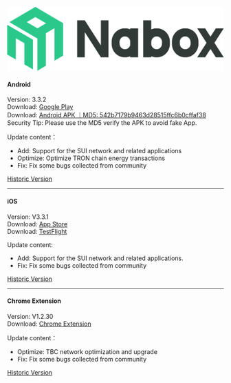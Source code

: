 ![Naobx](./logo-black.svg) 
####  Android
Version: 3.3.2  
Download: [Google Play](https://play.google.com/store/apps/details?id=com.wallet.nabox)  
Download: [Android APK ｜MD5: 542b7179b9463d28515ffc6b0cffaf38 ](https://nabox-apk.oss-cn-hongkong.aliyuncs.com/Nabox_3.3.2.apk)  
Security Tip: Please use the MD5 verify the APK to avoid fake App. 

Update content：
- Add: Support for the SUI network and related applications
- Optimize: Optimize TRON chain energy transactions
- Fix: Fix some bugs collected from community

[Historic Version](/android.md) 
______________________________________________________________________________________________________________________
####  iOS
Version: V3.3.1  
Download: [App Store](https://apps.apple.com/us/app/nabox-wallet/id6443821021)  
Download: [TestFlight](https://testflight.apple.com/join/P3ASFT8F)

Update content:   
- Add: Support for the SUI network and related applications.
- Fix: Fix some bugs collected from community

[Historic Version](/ios.md) 
______________________________________________________________________________________________________________________
####  Chrome Extension
Version:  V1.2.30  
Download: [Chrome Extension](https://chrome.google.com/webstore/detail/nabox-wallet/nknhiehlklippafakaeklbeglecifhad?hl=zh-CN&authuser=1) 

Update content：
- Optimize: TBC network optimization and upgrade
- Fix: Fix some bugs collected from community

[Historic Version](/extension.md) 
